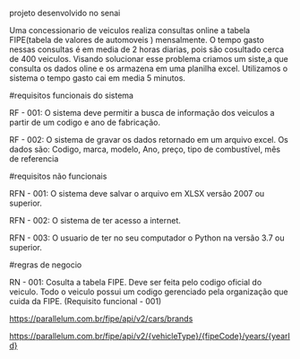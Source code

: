 projeto desenvolvido no senai 


Uma concessionario de veiculos realiza consultas online a tabela FIPE(tabela de valores de automoveis ) mensalmente. O tempo gasto nessas
consultas é em media de 2 horas diarias, pois são cosultado cerca de 400 veiculos. Visando solucionar esse problema criamos um siste,a que consulta os dados
oline e os armazena em uma planilha excel. Utilizamos o sistema o tempo gasto cai em media 5 minutos. 



#requisitos funcionais do sistema

RF - 001: O sistema deve permitir a busca de informação dos veiculos a partir de um codigo e ano de fabricação.

RF - 002: O sistema de gravar os dados retornado em um arquivo excel. Os dados são: Codigo, marca, modelo, Ano, preço, 
tipo de combustível, mês de referencia



#requisitos não funcionais

RFN - 001: O sistema deve salvar o arquivo em XLSX versão 2007 ou superior.

RFN - 002: O sistema de ter acesso a internet.

RFN - 003: O usuario de ter no seu computador o Python na versão 3.7 ou superior.


#regras de negocio

RN - 001: Cosulta a tabela FIPE. Deve ser feita pelo codigo oficial do veiculo. Todo o veiculo possui um codigo gerenciado pela organização que 
cuida da FIPE. (Requisito funcional - 001)

https://parallelum.com.br/fipe/api/v2/cars/brands

https://parallelum.com.br/fipe/api/v2/{vehicleType}/{fipeCode}/years/{yearId}
